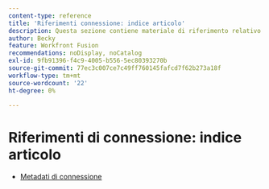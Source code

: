 ```yaml
---
content-type: reference
title: 'Riferimenti connessione: indice articolo'
description: Questa sezione contiene materiale di riferimento relativo alle connessioni in Adobe Workfront Fusion.
author: Becky
feature: Workfront Fusion
recommendations: noDisplay, noCatalog
exl-id: 9fb91396-f4c9-4005-b556-5ec80393270b
source-git-commit: 77ec3c007ce7c49ff760145fafcd7f62b273a18f
workflow-type: tm+mt
source-wordcount: '22'
ht-degree: 0%

---
```


# Riferimenti di connessione: indice articolo

* [Metadati di connessione](/help/workfront-fusion/references/connections/connection-metadata.md)
